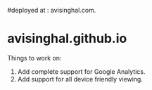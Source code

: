 #deployed at : avisinghal.com.
# avisinghal.github.io

Things to work on:
1. Add complete support for Google Analytics.
2. Add support for all device friendly viewing.
